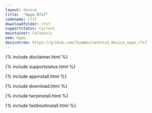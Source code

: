 ```yaml
---
layout: device
title:  "Oppo R7sf"
codename: r7sf
downloadfolder: r7sf
supportstatus: Current
maintainer: Celoxocis
oem: Oppo
devicetree: https://github.com/TeamWin/android_device_oppo_r7sf
---
```


{% include disclaimer.html %}

{% include supportstatus.html %}

{% include appinstall.html %}

{% include download.html %}

{% include twrpinstall.html %}

{% include fastbootinstall.html %}
